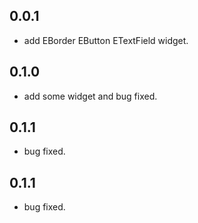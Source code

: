 ## 0.0.1

* add EBorder EButton ETextField widget.

## 0.1.0

* add some widget and bug fixed.

## 0.1.1

* bug fixed.

## 0.1.1

* bug fixed.